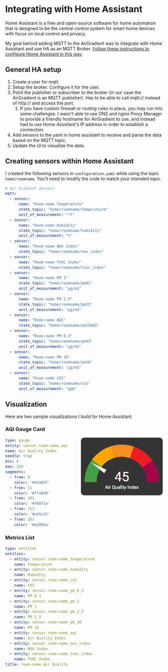 # Integrating with Home Assistant

Home Assistant is a free and open-source software for home automation that is designed to be the central control system for smart home devices with focus on local control and privacy.

My goal behind adding MQTT to the AirGradient was to integrate with Home Assistant and use HA as an MQTT Broker. [Follow these instructions to configure Home Assistant in this way](https://www.home-assistant.io/integrations/mqtt).

## General HA setup

1. Create a user for mqtt.
1. Setup the broker. Configure it for the user.
1. Point the publisher or subscriber to the broker (in our case the AirGradient is an MQTT publisher). Has to be able to call mqtt:// instead of http:// and access the port.
    1. If you have custom firewall or routing rules in place, you may run into some challenges. I wasn't able to use DNS and nginx Proxy Manager to provide a friendly hostname for AirGradient to use, and instead had to use Home Assistant's IP address in order to establish a connection.
1. Add sensors to the yaml in home assistant to receive and parse the data based on the MQTT topic.
1. Update the UI to visualize the data.

## Creating sensors within Home Assistant

I created the following sensors in `configuration.yaml` while using the topic `home/roomname`. You'll need to modify the code to match your intended topic.

```yaml
# Air Gradient sensors
mqtt:
  - sensor:
      name: "Room-name Temperature"
      state_topic: "home/roomname/temperature"
      unit_of_measurement: "°F"
  - sensor:
      name: "Room-name Humidity"
      state_topic: "home/roomname/humidity"
      unit_of_measurement: "%"
  - sensor:
      name: "Room-name NOX Index"
      state_topic: "home/roomname/nox_index"
  - sensor:
      name: "Room-name TVOC Index"
      state_topic: "home/roomname/tvoc_index"
  - sensor:
      name: "Room-name PM 1"
      state_topic: "home/roomname/pm01"
      unit_of_measurement: "µg/m3"
  - sensor:
      name: "Room-name PM 2.5"
      state_topic: "home/roomname/pm25"
      unit_of_measurement: "µg/m3"
  - sensor:
      name: "Room-name AQI"
      state_topic: "home/roomname/pm25AQI"
  - sensor:
      name: "Room-name PM 0.3"
      state_topic: "home/roomname/pm03"
      unit_of_measurement: "µg/m3"
  - sensor:
      name: "Room-name PM 10"
      state_topic: "home/roomname/pm10"
      unit_of_measurement: "µg/m3"
  - sensor:
      name: "Room-name CO2"
      state_topic: "home/roomname/co2"
      unit_of_measurement: "ppm"
```

## Visualization

Here are two sample visualizations I build for Home Assistant.

### AQI Gauge Card

<img src="../assets/images/aqi_meter.png" align="right">

```yaml
type: gauge
entity: sensor.room-name_aqi
name: Air Quality Index
needle: true
min: 0
max: 250
segments:
  - from: 0
    color: '#43a047'
  - from: 51
    color: '#ffa600'
  - from: 101
    color: '#f68f1e'
  - from: 151
    color: '#ed1c25'
  - from: 201
    color: '#a2064a'
```

### Metrics List

```yaml
type: entities
entities:
  - entity: sensor.room-name_temperature
    name: Temperature
  - entity: sensor.room-name_humidity
    name: Humidity
  - entity: sensor.room-name_co2
    name: CO2
  - entity: sensor.room-name_pm_0_3
    name: PM 0.3
  - entity: sensor.room-name_pm_1
    name: PM 1
  - entity: sensor.room-name_pm_2_5
    name: PM 2.5
  - entity: sensor.room-name_pm_10
    name: PM 10
  - entity: sensor.room-name_aqi
    name: Air Quality Index
  - entity: sensor.room-name_nox_index
    name: NOX Index
  - entity: sensor.room-name_tvoc_index
    name: TVOC Index
title: room-name Air Quality

```
